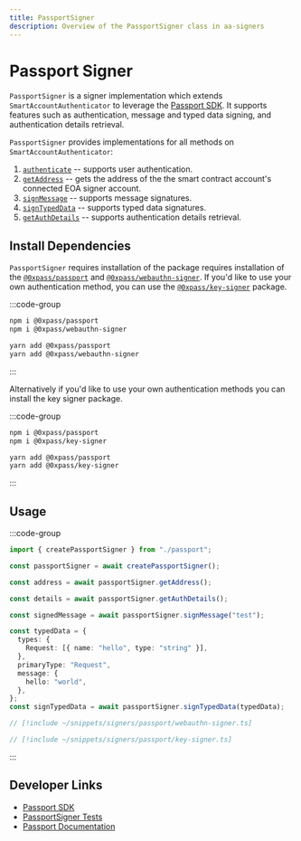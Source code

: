 ```yaml
---
title: PassportSigner
description: Overview of the PassportSigner class in aa-signers
---
```


# Passport Signer

`PassportSigner` is a signer implementation which extends `SmartAccountAuthenticator` to leverage the [Passport SDK](https://github.com/0xpass/passport-sdk). It supports features such as authentication, message and typed data signing, and authentication details retrieval.

`PassportSigner` provides implementations for all methods on `SmartAccountAuthenticator`:

1.  [`authenticate`](/packages/aa-signers/passport/authenticate) -- supports user authentication.
2.  [`getAddress`](/packages/aa-signers/passport/getAddress) -- gets the address of the the smart contract account's connected EOA signer account.
3.  [`signMessage`](/packages/aa-signers/passport/signMessage) -- supports message signatures.
4.  [`signTypedData`](/packages/aa-signers/passport/signTypedData) -- supports typed data signatures.
5.  [`getAuthDetails`](/packages/aa-signers/passport/getAuthDetails) -- supports authentication details retrieval.

## Install Dependencies

`PassportSigner` requires installation of the package requires installation of the [`@0xpass/passport`](https://github.com/0xpass/passport-sdk/tree/main/packages/passport) and [`@0xpass/webauthn-signer`](https://github.com/0xpass/passport-sdk/tree/main/packages/webauthn-signer). If you'd like to use your own authentication method, you can use the [`@0xpass/key-signer`](https://github.com/0xpass/passport-sdk/tree/main/packages/key-signer) package.

:::code-group

```bash [npm]
npm i @0xpass/passport
npm i @0xpass/webauthn-signer
```

```bash [yarn]
yarn add @0xpass/passport
yarn add @0xpass/webauthn-signer
```

:::

Alternatively if you'd like to use your own authentication methods you can install the key signer package.

:::code-group

```bash [npm]
npm i @0xpass/passport
npm i @0xpass/key-signer
```

```bash [yarn]
yarn add @0xpass/passport
yarn add @0xpass/key-signer
```

:::

## Usage

:::code-group

```ts [example.ts]
import { createPassportSigner } from "./passport";

const passportSigner = await createPassportSigner();

const address = await passportSigner.getAddress();

const details = await passportSigner.getAuthDetails();

const signedMessage = await passportSigner.signMessage("test");

const typedData = {
  types: {
    Request: [{ name: "hello", type: "string" }],
  },
  primaryType: "Request",
  message: {
    hello: "world",
  },
};
const signTypedData = await passportSigner.signTypedData(typedData);
```

```ts [passkey-signer.ts]
// [!include ~/snippets/signers/passport/webauthn-signer.ts]
```

```ts [doa-signer.ts]
// [!include ~/snippets/signers/passport/key-signer.ts]
```

:::

## Developer Links

- [Passport SDK](https://github.com/0xpass/passport-sdk/tree/main/packages/passport)
- [PassportSigner Tests](https://github.com/alchemyplatform/aa-sdk/blob/main/packages/signers/src/passport/__tests__/signer.test.ts)
- [Passport Documentation](https://docs.0xpass.io/)

```

```
